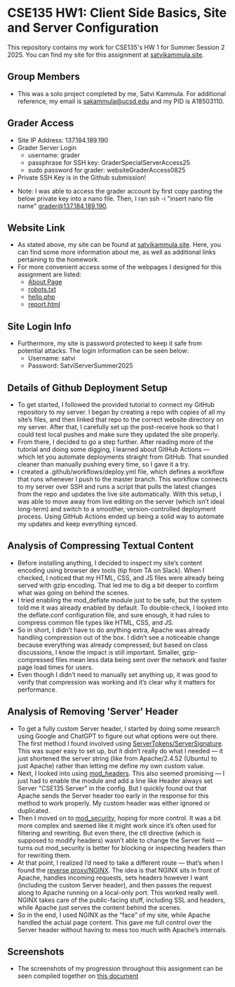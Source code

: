 # CSE135 HW1: Client Side Basics, Site and Server Configuration

This repository contains my work for CSE135's HW 1 for Summer Session 2 2025. You can find my site for this assignment at [satvikammula.site](satvikammula.site).

## Group Members
- This was a solo project completed by me, Satvi Kammula. For additional reference, my email is [sakammula@ucsd.edu](sakammula@ucsd.edu) and my PID is A18503110.

## Grader Access
- Site IP Address: 137.184.189.190
- Grader Server Login
  - username: grader
  - passphrase for SSH key: GraderSpecialServerAccess25
  - sudo password for grader: websiteGraderAccess0825
-  Private SSH Key is in the Github submission!

* Note: I was able to access the grader account by first copy pasting the below private key into a nano file. Then, I ran ssh -i "insert nano file name" grader@137.184.189.190.

## Website Link
- As stated above, my site can be found at [satvikammula.site](satvikammula.site). Here, you can find some more information about me, as well as additional links pertaining to the homework.
- For more convenient access some of the webpages I designed for this assignment are listed:
  - [About Page](https://satvikammula.site/members/satvikammula.html)
  - [robots.txt](https://satvikammula.site/robots.txt)
  - [hello.php](https://satvikammula.site/hw1/hello.php)
  - [report.html](https://satvikammula.site/hw1/report.html)
 
## Site Login Info
- Furthermore, my site is password protected to keep it safe from potential attacks. The login information can be seen below:
  - Username: satvi
  - Password: SatviServerSummer2025

## Details of Github Deployment Setup
- To get started, I followed the provided tutorial to connect my GitHub repository to my server. I began by creating a repo with copies of all my site’s files, and then linked that repo to the correct website directory on my server. After that, I carefully set up the post-receive hook so that I could test local pushes and make sure they updated the site properly.
- From there, I decided to go a step further. After reading more of the tutorial and doing some digging, I learned about GitHub Actions — which let you automate deployments straight from GitHub. That sounded cleaner than manually pushing every time, so I gave it a try.
- I created a .github/workflows/deploy.yml file, which defines a workflow that runs whenever I push to the master branch. This workflow connects to my server over SSH and runs a script that pulls the latest changes from the repo and updates the live site automatically. With this setup, I was able to move away from live editing on the server (which isn’t ideal long-term) and switch to a smoother, version-controlled deployment process. Using GitHub Actions ended up being a solid way to automate my updates and keep everything synced.
 
## Analysis of Compressing Textual Content
- Before installing anything, I decided to inspect my site’s content encoding using browser dev tools (tip from TA on Slack). When I checked, I noticed that my HTML, CSS, and JS files were already being served with gzip encoding. That led me to dig a bit deeper to confirm what was going on behind the scenes.
- I tried enabling the mod_deflate module just to be safe, but the system told me it was already enabled by default. To double-check, I looked into the deflate.conf configuration file, and sure enough, it had rules to compress common file types like HTML, CSS, and JS.
- So in short, I didn’t have to do anything extra, Apache was already handling compression out of the box. I didn’t see a noticeable change because everything was already compressed, but based on class discussions, I know the impact is still important. Smaller, gzip-compressed files mean less data being sent over the network and faster page load times for users.
- Even though I didn’t need to manually set anything up, it was good to verify that compression was working and it’s clear why it matters for performance.

## Analysis of Removing 'Server' Header
- To get a fully custom Server header, I started by doing some research using Google and ChatGPT to figure out what options were out there. The first method I found involved using [ServerTokens/ServerSignature](https://www.petefreitag.com/blog/servertokens-serversignature/). This was super easy to set up, but it didn’t really do what I needed — it just shortened the server string (like from Apache/2.4.52 (Ubuntu) to just Apache) rather than letting me define my own custom value.
- Next, I looked into using [mod_headers](https://publib.boulder.ibm.com/httpserv/manual70/mod/mod_headers.html). This also seemed promising — I just had to enable the module and add a line like Header always set Server "CSE135 Server" in the config. But I quickly found out that Apache sends the Server header too early in the response for this method to work properly. My custom header was either ignored or duplicated.
- Then I moved on to [mod_security](https://www.howtoforge.com/changing-apache-server-name-to-whatever-you-want-with-mod_security-on-debian-6), hoping for more control. It was a bit more complex and seemed like it might work since it’s often used for filtering and rewriting. But even there, the ctl directive (which is supposed to modify headers) wasn’t able to change the Server field — turns out mod_security is better for blocking or inspecting headers than for rewriting them.
- At that point, I realized I’d need to take a different route — that’s when I found the [reverse proxy/NGINX](https://www.youtube.com/watch?v=1fBNOXcYHGQ). The idea is that NGINX sits in front of Apache, handles incoming requests, sets headers however I want (including the custom Server header), and then passes the request along to Apache running on a local-only port. This worked really well. NGINX takes care of the public-facing stuff, including SSL and headers, while Apache just serves the content behind the scenes.
- So in the end, I used NGINX as the “face” of my site, while Apache handled the actual page content. This gave me full control over the Server header without having to mess too much with Apache’s internals.

## Screenshots
- The screenshots of my progression throughout this assignment can be seen compiled together on [this document](https://docs.google.com/document/d/1e1FDihxFZzzUfC-oeeJLDgEEoBk-GjXkfkaM0JUvfWk/edit?usp=sharing)
